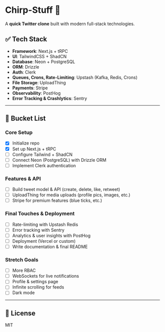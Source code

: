 # Chirp-Stuff 🐥

A **quick Twitter clone** built with modern full-stack technologies.

## ✅ Tech Stack

- **Framework**: Next.js + tRPC
- **UI**: TailwindCSS + ShadCN
- **Database**: Neon + PostgreSQL
- **ORM**: Drizzle
- **Auth**: Clerk
- **Queues, Crons, Rate-Limiting**: Upstash (Kafka, Redis, Crons)
- **File Storage**: UploadThing
- **Payments**: Stripe
- **Observability**: PostHog
- **Error Tracking & Crashlytics**: Sentry

---

## 📌 Bucket List

### **Core Setup**

- [x] Initialize repo
- [x] Set up Next.js + tRPC
- [ ] Configure Tailwind + ShadCN
- [ ] Connect Neon (PostgreSQL) with Drizzle ORM
- [ ] Implement Clerk authentication

### **Features & API**

- [ ] Build tweet model & API (create, delete, like, retweet)
- [ ] UploadThing for media uploads (profile pics, images, etc.)
- [ ] Stripe for premium features (blue ticks, etc.)

### **Final Touches & Deployment**

- [ ] Rate-limiting with Upstash Redis
- [ ] Error tracking with Sentry
- [ ] Analytics & user insights with PostHog
- [ ] Deployment (Vercel or custom)
- [ ] Write documentation & final README

### **Stretch Goals**

- [ ] More RBAC
- [ ] WebSockets for live notifications
- [ ] Profile & settings page
- [ ] Infinite scrolling for feeds
- [ ] Dark mode

---

## 📜 License

MIT
